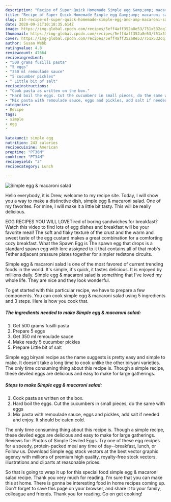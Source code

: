 ```yaml
---
description: "Recipe of Super Quick Homemade Simple egg &amp;amp; macaroni salad"
title: "Recipe of Super Quick Homemade Simple egg &amp;amp; macaroni salad"
slug: 314-recipe-of-super-quick-homemade-simple-egg-and-amp-macaroni-salad
date: 2020-09-21T10:18:35.614Z
image: https://img-global.cpcdn.com/recipes/5eff4aff352a8e53/751x532cq70/simple-egg-macaroni-salad-recipe-main-photo.jpg
thumbnail: https://img-global.cpcdn.com/recipes/5eff4aff352a8e53/751x532cq70/simple-egg-macaroni-salad-recipe-main-photo.jpg
cover: https://img-global.cpcdn.com/recipes/5eff4aff352a8e53/751x532cq70/simple-egg-macaroni-salad-recipe-main-photo.jpg
author: Susan Webb
ratingvalue: 4.8
reviewcount: 47664
recipeingredient:
- "500 grams fusilli pasta"
- "5 eggs"
- "350 ml remoulade sauce"
- "5 cucumber pickles"
- " Little bit of salt"
recipeinstructions:
- "Cook pasta as written on the box."
- "Hard boil the eggs. Cut the cucumbers in small pieces, do the same with eggs"
- "Mix pasta with remoulade sauce, eggs and pickles, add salt if needed and enjoy. It should be eaten cold."
categories:
- Recipe
tags:
- simple
- egg
- 

katakunci: simple egg  
nutrition: 243 calories
recipecuisine: American
preptime: "PT36M"
cooktime: "PT34M"
recipeyield: "3"
recipecategory: Lunch

---
```



![Simple egg &amp; macaroni salad](https://img-global.cpcdn.com/recipes/5eff4aff352a8e53/751x532cq70/simple-egg-macaroni-salad-recipe-main-photo.jpg)

Hello everybody, it is Drew, welcome to my recipe site. Today, I will show you a way to make a distinctive dish, simple egg &amp; macaroni salad. One of my favorites. For mine, I will make it a little bit tasty. This will be really delicious.

EGG RECIPES YOU WILL LOVETired of boring sandwiches for breakfast? Watch this video to find lots of egg dishes and breakfast will be your favorite meal! The soft and flaky texture of the crust and the warm and sweet taste of the egg custard makes a great combination for a comforting cozy breakfast. What the Spawn Egg is The spawn egg that drops is a standard spawn egg with lore assigned to it that contains all of that mob&#39;s Tether adjacent pressure plates together for simpler redstone circuits.

Simple egg &amp; macaroni salad is one of the most favored of current trending foods in the world. It's simple, it's quick, it tastes delicious. It is enjoyed by millions daily. Simple egg &amp; macaroni salad is something that I've loved my whole life. They are nice and they look wonderful.


To get started with this particular recipe, we have to prepare a few components. You can cook simple egg &amp; macaroni salad using 5 ingredients and 3 steps. Here is how you cook that.

<!--inarticleads1-->

##### The ingredients needed to make Simple egg &amp; macaroni salad:

1. Get 500 grams fusilli pasta
1. Prepare 5 eggs
1. Get 350 ml remoulade sauce
1. Make ready 5 cucumber pickles
1. Prepare  Little bit of salt


Simple egg biryani recipe as the name suggests is pretty easy and simple to make. It doesn&#39;t take a long time to cook unlike the other biryani varieties. The only time consuming thing about this recipe is. Though a simple recipe, these deviled eggs are delicious and easy to make for large gatherings. 

<!--inarticleads2-->

##### Steps to make Simple egg &amp; macaroni salad:

1. Cook pasta as written on the box.
1. Hard boil the eggs. Cut the cucumbers in small pieces, do the same with eggs
1. Mix pasta with remoulade sauce, eggs and pickles, add salt if needed and enjoy. It should be eaten cold.


The only time consuming thing about this recipe is. Though a simple recipe, these deviled eggs are delicious and easy to make for large gatherings. Reviews for: Photos of Simple Deviled Eggs. Try one of these egg recipes for a speedy, protein-packed meal any time of day--breakfast, lunch, or Follow us. Download Simple egg stock vectors at the best vector graphic agency with millions of premium high quality, royalty-free stock vectors, illustrations and cliparts at reasonable prices. 

So that is going to wrap it up for this special food simple egg &amp; macaroni salad recipe. Thank you very much for reading. I'm sure that you can make this at home. There is gonna be interesting food in home recipes coming up. Don't forget to save this page on your browser, and share it to your family, colleague and friends. Thank you for reading. Go on get cooking!
